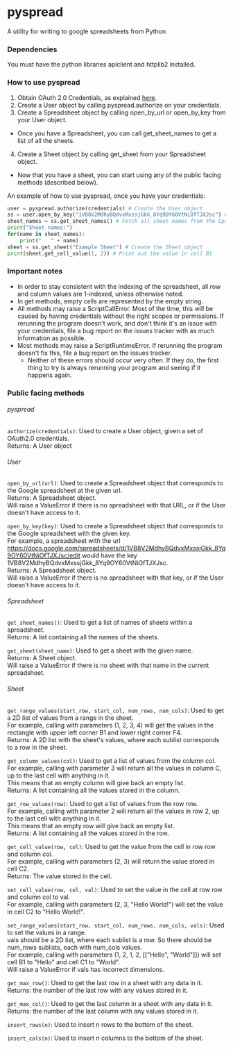 # pyspread
A utility for writing to google spreadsheets from Python

### Dependencies
You must have the python libraries apiclient and httplib2 installed.

### How to use pyspread
1. Obtain OAuth 2.0 Credentials, as explained [here](http://gspread.readthedocs.org/en/latest/oauth2.html).
2. Create a User object by calling pyspread.authorize on your credentials.
3. Create a Spreadsheet object by calling open_by_url or open_by_key from your User object.
  * Once you have a Spreadsheet, you can call get_sheet_names to get a list of all the sheets.
4. Create a Sheet object by calling get_sheet from your Spreadsheet object.
  * Now that you have a sheet, you can start using any of the public facing methods (described below).

An example of how to use pyspread, once you have your credentials:
```python
user = pyspread.authorize(credentials) # Create the User object
ss = user.open_by_key("1VB8V2MdhyBQdvxMxssjGkk_8Yq9OY60VtNiOfTJXJsc") # Create the Spreadsheet object
sheet_names = ss.get_sheet_names() # Fetch all sheet names from the Spreadsheet
print("Sheet names:")
for(name in sheet_names):
	print("   " + name)
sheet = ss.get_sheet("Example Sheet") # Create the Sheet object
print(sheet.get_cell_value(1, 2)) # Print out the value in cell B1
```

### Important notes
* In order to stay consistent with the indexing of the spreadsheet, all row and column values are 1-indexed, unless otherwise noted.
* In get methods, empty cells are represented by the empty string.
* All methods may raise a ScriptCallError.  Most of the time, this will be caused by having credentials without the right scopes or permissions.  If rerunning the program doesn't work, and don't think it's an issue with your credentials, file a bug report on the issues tracker with as much information as possible.
* Most methods may raise a ScriptRuntimeError.  If rerunning the program doesn't fix this, file a bug report on the issues tracker.
  * Neither of these errors should occur very often.  If they do, the first thing to try is always rerunning your program and seeing if it happens again.

### Public facing methods
###### pyspread
`authorize(credentials)`: Used to create a User object, given a set of OAuth2.0 credentials.  
  Returns: A User object

###### User
`open_by_url(url)`: Used to create a Spreadsheet object that corresponds to the Google spreadsheet at the given url.  
  Returns: A Spreadsheet object.  
  Will raise a ValueError if there is no spreadsheet with that URL, or if the User doesn't have access to it.  

`open_by_key(key)`: Used to create a Spreadsheet object that corresponds to the Google spreadsheet with the given key.  
  For example, a spreadsheet with the url https://docs.google.com/spreadsheets/d/1VB8V2MdhyBQdvxMxssjGkk_8Yq9OY60VtNiOfTJXJsc/edit would have the key 1VB8V2MdhyBQdvxMxssjGkk_8Yq9OY60VtNiOfTJXJsc.  
  Returns: A Spreadsheet object.  
  Will raise a ValueError if there is no spreadsheet with that key, or if the User doesn't have access to it.  

###### Spreadsheet
`get_sheet_names()`: Used to get a list of names of sheets within a spreadsheet.  
  Returns: A list containing all the names of the sheets.  

`get_sheet(sheet_name)`: Used to get a sheet with the given name.  
  Returns: A Sheet object.  
  Will raise a ValueError if there is no sheet with that name in the current spreadsheet.  

###### Sheet
`get_range_values(start_row, start_col, num_rows, num_cols)`: Used to get a 2D list of values from a range in the sheet.  
  For example, calling with parameters (1, 2, 3, 4) will get the values in the rectangle with upper left corner B1 and lower right corner F4.  
  Returns: A 2D list with the sheet's values, where each sublist corresponds to a row in the sheet.  

`get_column_values(col)`: Used to get a list of values from the column col.  
  For example, calling with parameter 3 will return all the values in column C, up to the last cell with anything in it.  
    This means that an empty column will give back an empty list.  
  Returns: A list containing all the values stored in the column.  

`get_row_values(row)`: Used to get a list of values from the row row.  
  For example, calling with parameter 2 will return all the values in row 2, up to the last cell with anything in it.  
    This means that an empty row will give back an empty list.  
  Returns: A list containing all the values stored in the row.  

`get_cell_value(row, col)`: Used to get the value from the cell in row row and column col.  
  For example, calling with parameters (2, 3) will return the value stored in cell C2.  
  Returns: The value stored in the cell.  

`set_cell_value(row, col, val)`: Used to set the value in the cell at row row and column col to val.  
  For example, calling with parameters (2, 3, "Hello World!") will set the value in cell C2 to "Hello World!".  

`set_range_values(start_row, start_col, num_rows, num_cols, vals)`: Used to set the values in a range.  
  vals should be a 2D list, where each sublist is a row.  So there should be num_rows sublists, each with num_cols values.  
  For example, calling with parameters (1, 2, 1, 2, [["Hello", "World"]]) will set cell B1 to "Hello" and cell C1 to "World".  
  Will raise a ValueError if vals has incorrect dimensions.  

`get_max_row()`: Used to get the last row in a sheet with any data in it.  
  Returns: the number of the last row with any values stored in it.  

`get_max_col()`: Used to get the last column in a sheet with any data in it.  
  Returns: the number of the last column with any values stored in it.  

`insert_rows(n)`: Used to insert n rows to the bottom of the sheet.

`insert_cols(n)`: Used to insert n columns to the bottom of the sheet.
